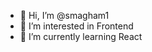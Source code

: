 - 👋 Hi, I’m @smagham1
- 👀 I’m interested in Frontend
- 🌱 I’m currently learning React

<!---
smagham1/smagham1 is a ✨ special ✨ repository because its `README.md` (this file) appears on your GitHub profile.
You can click the Preview link to take a look at your changes.
--->
